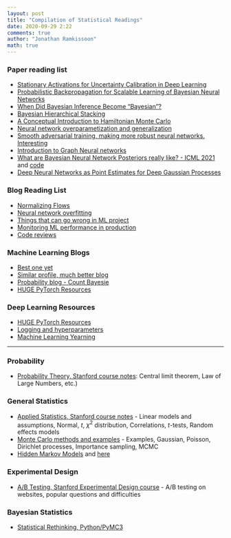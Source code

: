 ```yaml
---
layout: post
title: "Compilation of Statistical Readings"
date: 2020-09-29 2:22
comments: true
author: "Jonathan Ramkissoon"
math: true
---
```


### Paper reading list

- [Stationary Activations for Uncertainty Calibration in Deep Learning](https://arxiv.org/abs/2010.09494)
- [Probabilistic Backpropagation for Scalable Learning of Bayesian Neural Networks](https://www.cs.princeton.edu/~rpa/pubs/lobato2015probabilistic.pdf) 
- [When Did Bayesian Inference Become “Bayesian”?](https://projecteuclid.org/download/pdf_1/euclid.ba/1340371071)
-  [Bayesian Hierarchical Stacking](https://arxiv.org/pdf/2101.08954.pdf)
- [A Conceptual Introduction to Hamiltonian Monte Carlo](https://arxiv.org/pdf/1701.02434.pdf)
- [Neural network overparametization and generalization](https://arxiv.org/pdf/2001.07384.pdf)
- [Smooth adversarial training, making more robust neural networks. Interesting](https://arxiv.org/pdf/2006.14536.pdf)
- [Introduction to Graph Neural networks](https://arxiv.org/abs/1812.08434)
- [What are Bayesian Neural Network Posteriors really like? - ICML 2021](https://arxiv.org/abs/2104.14421) and [code](https://github.com/google-research/google-research/tree/master/bnn_hmc)
- [Deep Neural Networks as Point Estimates for Deep Gaussian Processes](https://arxiv.org/abs/2105.04504)



### Blog Reading List
- [Normalizing Flows](https://docs.pymc.io/notebooks/normalizing_flows_overview.html)
- [Neural network overfitting](https://lilianweng.github.io/lil-log/2019/03/14/are-deep-neural-networks-dramatically-overfitted.html)
- [Things that can go wrong in ML project](https://towardsdatascience.com/51-things-that-can-go-wrong-in-a-real-world-ml-project-c36678065a75)
- [Monitoring ML performance in production](https://towardsdatascience.com/the-playbook-to-monitor-your-models-performance-in-production-ec06c1cc3245)
- [Code reviews](https://www.kevinlondon.com/2015/05/05/code-review-best-practices.html)


### Machine Learning Blogs

- [Best one yet](http://gregorygundersen.com/blog/)
- [Similar profile, much better blog](https://teddykoker.com/)
- [Probability blog - Count Bayesie](https://www.countbayesie.com/)
- [HUGE PyTorch Resources](https://github.com/ritchieng/the-incredible-pytorch)


### Deep Learning Resources

- [HUGE PyTorch Resources](https://github.com/ritchieng/the-incredible-pytorch)
- [Logging and hyperparameters](https://cs230.stanford.edu/blog/hyperparameters/)
- [Machine Learning Yearning](https://d2wvfoqc9gyqzf.cloudfront.net/content/uploads/2018/09/Ng-MLY01-13.pdf)

--- 

### Probability

- [Probability Theory, Stanford course notes](http://web.stanford.edu/class/stats310a/lnotes.pdf): Central limit theorem, Law of Large Numbers, etc.)

### General Statistics

- [Applied Statistics, Stanford course notes](https://statweb.stanford.edu/~owen/courses/305a/305MinNotesMarked.pdf) - Linear models and assumptions, Normal, $t$, $\chi^2$ distribution, Correlations, $t$-tests, Random effects models
- [Monte Carlo methods and examples](http://statweb.stanford.edu/~owen/mc/) - Examples, Gaussian, Poisson, Dirichlet processes, Importance sampling, MCMC
- [Hidden Markov Models](https://probmlcourse.github.io/csc412/lectures/week_6/) and [here](https://www.cs.ubc.ca/~murphyk/Bayes/bnintro.html)

### Experimental Design

- [A/B Testing, Stanford Experimental Design course](https://statweb.stanford.edu/~owen/courses/363/abtest.pdf) - A/B testing on websites, popular questions and difficulties


### Bayesian Statistics

- [Statistical Rethinking, Python/PyMC3](https://github.com/pymc-devs/resources/tree/master/Rethinking)
